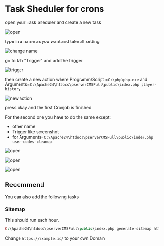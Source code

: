 # Task Sheduler for crons

open your Task Sheduler and create a new task

![open](https://raw.githubusercontent.com/kokspflanze/PServerCMS/master/docs/images/TASK_SHEDULER/IMG_1.jpg)

type in a name as you want and take all setting

![change name](https://raw.githubusercontent.com/kokspflanze/PServerCMS/master/docs/images/TASK_SHEDULER/IMG_2.jpg)

go to tab "Trigger" and add the trigger

![trigger](https://raw.githubusercontent.com/kokspflanze/PServerCMS/master/docs/images/TASK_SHEDULER/IMG_3.jpg)

then create a new action where Programm/Script =`C:\php\php.exe` and Arguments=`C:\Apache24\htdocs\pserverCMSFull\public\index.php player-history`

![new action](https://raw.githubusercontent.com/kokspflanze/PServerCMS/master/docs/images/TASK_SHEDULER/IMG_4.jpg)

press okay and the first Cronjob is finished


For the second one you have to do the same except:
- other name
- Trigger like screenshot
- for Arguments=`C:\Apache24\htdocs\pserverCMSFull\public\index.php user-codes-cleanup`

![open](https://raw.githubusercontent.com/kokspflanze/PServerCMS/master/docs/images/TASK_SHEDULER/IMG_5.jpg)

![open](https://raw.githubusercontent.com/kokspflanze/PServerCMS/master/docs/images/TASK_SHEDULER/IMG_6.jpg)

![open](https://raw.githubusercontent.com/kokspflanze/PServerCMS/master/docs/images/TASK_SHEDULER/IMG_7.jpg)


## Recommend

You can also add the following tasks

### Sitemap
This should run each hour.
```php
C:\Apache24\htdocs\pserverCMSFull\public\index.php generate-sitemap https://example.io/
```

Change `https://example.io/` to your own Domain